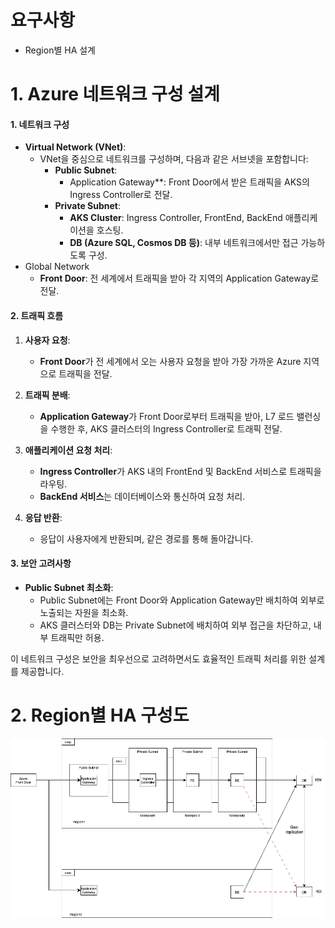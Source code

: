

# 요구사항

* Region별 HA 설계



# 1. Azure 네트워크 구성 설계

#### 1. **네트워크 구성**

- **Virtual Network (VNet)**:
  - VNet을 중심으로 네트워크를 구성하며, 다음과 같은 서브넷을 포함합니다:
    - **Public Subnet**:
      - Application Gateway**: Front Door에서 받은 트래픽을 AKS의 Ingress Controller로 전달.
    - **Private Subnet**:
      - **AKS Cluster**: Ingress Controller, FrontEnd, BackEnd 애플리케이션을 호스팅.
      - **DB (Azure SQL, Cosmos DB 등)**: 내부 네트워크에서만 접근 가능하도록 구성.
- Global Network
  - **Front Door**: 전 세계에서 트래픽을 받아 각 지역의 Application Gateway로 전달.




#### 2. **트래픽 흐름**

1. **사용자 요청**: 
   - **Front Door**가 전 세계에서 오는 사용자 요청을 받아 가장 가까운 Azure 지역으로 트래픽을 전달.
   
2. **트래픽 분배**:
   - **Application Gateway**가 Front Door로부터 트래픽을 받아, L7 로드 밸런싱을 수행한 후, AKS 클러스터의 Ingress Controller로 트래픽 전달.

3. **애플리케이션 요청 처리**:
   - **Ingress Controller**가 AKS 내의 FrontEnd 및 BackEnd 서비스로 트래픽을 라우팅.
   - **BackEnd 서비스**는 데이터베이스와 통신하여 요청 처리.

4. **응답 반환**:
   - 응답이 사용자에게 반환되며, 같은 경로를 통해 돌아갑니다.

#### 3. **보안 고려사항**

- **Public Subnet 최소화**:
  - Public Subnet에는 Front Door와 Application Gateway만 배치하여 외부로 노출되는 자원을 최소화.
  - AKS 클러스터와 DB는 Private Subnet에 배치하여 외부 접근을 차단하고, 내부 트래픽만 허용.

이 네트워크 구성은 보안을 최우선으로 고려하면서도 효율적인 트래픽 처리를 위한 설계를 제공합니다.





# 2. Region별 HA 구성도



![05.Network구성도](./05.Network구성도.png)

